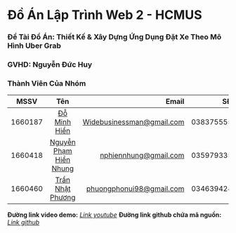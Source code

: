 # Đồ Án Lập Trình Web 2 - HCMUS
### Đề Tài Đồ Án: Thiết Kế & Xây Dựng Ứng Dụng Đặt Xe Theo Mô Hình Uber Grab
### GVHD: Nguyễn Đức Huy
### Thành Viên Của Nhóm
| MSSV         | Tên                                                                 | Email                    |SĐT       |
| -------------|:-------------------------------------------------------------------:| ------------------------:|---------:|
| 1660187      | [Đỗ Minh Hiển](https://www.facebook.com/widebusinessman)            | Widebusinessman@gmail.com|0383755558|
| 1660418      | [Nguyễn Phạm Hiền Nhung](https://www.facebook.com/nhung28051997)    | nphiennhung@gmail.com    |0359793355|
| 1660460      | [Trần Nhật Phương](https://www.facebook.com/nhatphuong.tran.5)      | phuongphonui98@gmail.com |0346394242||

**Đường link video demo:** *[Link youtube]()*
**Đường link github chứa mã nguồn:** *[Link github]()*


